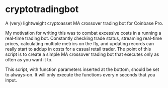 # cryptotradingbot
A (very) lightweight cryptoasset MA crossover trading bot for Coinbase Pro.

My motivation for writing this was to combat excessive costs in a running a real-time trading bot. Constantly checking trade status, 
streaming real-time prices, calculating multiple metrics on the fly, and updating records can really start to addup in costs for a 
casual retail trader. The point of this script is to create a simple MA crossover trading bot that executes only as often as you want it to.

This script, with function parameters inserted at the bottom, should be set to always-on. It will only execute the functions every n seconds
that you input. 
